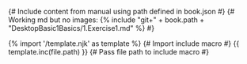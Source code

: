 {# Include content from manual using path defined in book.json #}
{# Working md but no images: {% include "git+" + book.path + "DesktopBasic1Basics/1.Exercise1.md" %} #}

{% import '/template.njk' as template %} {# Import include macro #}
{{ template.inc(file.path) }} {# Pass file path to include macro #}
